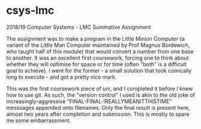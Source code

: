# csys-lmc
2018/19 Computer Systems - LMC Summative Assignment

The assignment was to make a program in the Little Minion Computer (a variant of the Little Man Computer maintained by Prof Magnus Bordewich, who taught half of this module) that would convert a number from one base to another. It was an excellent first coursework, forcing one to think about whether they will optimise for space or for time (often "both" is a difficult goal to achieve). I went for the former - a small solution that took comically long to execute - and got a pretty nice mark. 

This was the first coursework piece of uni, and I completed it before I knew how to use git. As such, the "version control" I used is akin to the old joke of increasingly-aggressive "FINAL-FINAL-IREALLYMEANITTHISTIME" messsages appended onto filenames. Only the final result is present here, almost two years after completion and submission. This is mostly to spare me some embarrassment.